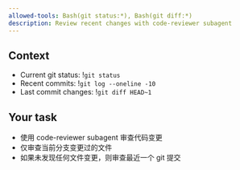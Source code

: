 ```yaml
---
allowed-tools: Bash(git status:*), Bash(git diff:*)
description: Review recent changes with code-reviewer subagent
---
```

 
## Context
 
- Current git status: !`git status`
- Recent commits: !`git log --oneline -10`
- Last commit changes: !`git diff HEAD~1`
 
## Your task
 
- 使用 code-reviewer subagent 审查代码变更
- 仅审查当前分支变更过的文件
- 如果未发现任何文件变更，则审查最近一个 git 提交
